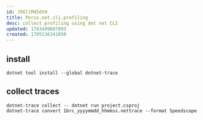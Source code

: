 ```yaml
---
id: J9GllM45dtH
title: Perso.net.cli.profiling
desc: collect profiling using dot net CLI
updated: 1743499687893
created: 1705136341050
---
```


## install

``` 
dotnet tool install --global dotnet-trace
``` 

## collect traces

```
dotnet-trace collect -- dotnet run project.csproj
dotnet-trace convert 1brc_yyyymmdd_hhmmss.nettrace --format Speedscope
```

